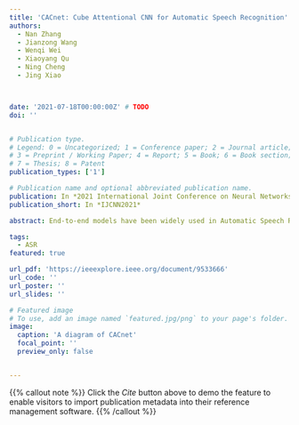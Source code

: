 ```yaml
---
title: 'CACnet: Cube Attentional CNN for Automatic Speech Recognition'
authors:
  - Nan Zhang
  - Jianzong Wang
  - Wenqi Wei
  - Xiaoyang Qu
  - Ning Cheng
  - Jing Xiao



date: '2021-07-18T00:00:00Z' # TODO
doi: ''


# Publication type.
# Legend: 0 = Uncategorized; 1 = Conference paper; 2 = Journal article;
# 3 = Preprint / Working Paper; 4 = Report; 5 = Book; 6 = Book section;
# 7 = Thesis; 8 = Patent
publication_types: ['1']

# Publication name and optional abbreviated publication name.
publication: In *2021 International Joint Conference on Neural Networks*
publication_short: In *IJCNN2021*

abstract: End-to-end models have been widely used in Automatic Speech Recognition (ASR). Convolutional Neural Networks (CNNs) can effectively use spectrum information to model acoustic models. However, the convolution layers have limitations on the receptive field leading to restrictions for long speech signals. Inspired by this, we propose a Cube Attention CNN network(CACnet) that uses two different attention blocks to integrate the feature information of different dimensions for extending context information. Thereinto, the Global Deep Attention Block utilizes non-local operations to compute interactions between any two positions on feature maps and enables the acquirement of global feature representations while the Cross-Channel Attention Block adaptively recalibrates channel-wise feature responses. Then, outputs of the above two attention modules will be added up to further improve the feature representation which contributes to enrich contextual information. Finally, the performance of our proposed architecture will be explored under ASR tasks in English circumstances. Experiments on LibriSpeech indicate that CACnet achieves a word error rate (WER) of 3.78%/9.56% without language model (LM), and 2.84%/6.97% with LM, which is near state-of-the-art accuracy. CACnet on WSJ with 4.4% WER obtains better performance, compared to CTC-based CNN models, such as QuartzNet and Jasper, with the same language model. The proposed network achieves competitive accuracy while having fewer parameters. Moreover, CACnet can be easily incorporated into any existed network since it has the same input and output dimensions.

tags:
  - ASR
featured: true

url_pdf: 'https://ieeexplore.ieee.org/document/9533666'
url_code: ''
url_poster: ''
url_slides: ''

# Featured image
# To use, add an image named `featured.jpg/png` to your page's folder.
image:
  caption: 'A diagram of CACnet'
  focal_point: ''
  preview_only: false


---
```


{{% callout note %}}
Click the _Cite_ button above to demo the feature to enable visitors to import publication metadata into their reference management software.
{{% /callout %}}

